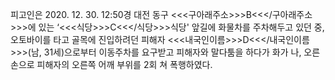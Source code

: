 피고인은 2020. 12. 30. 12:50경 대전 동구 <<<구아래주소>>>B<<</구아래주소>>>에 있는 ‘<<<식당>>>C<<</식당>>>식당' 앞길에 화물차를 주차해두고 있던 중, 오토바이를 타고 골목에 진입하려던 피해자 <<<내국인이름>>>D<<</내국인이름>>>(남, 31세)으로부터 이동주차를 요구받고 피해자와 말다툼을 하다가 화가 나, 오른손으로 피해자의 오른쪽 어깨 부위를 2회 쳐 폭행하였다.